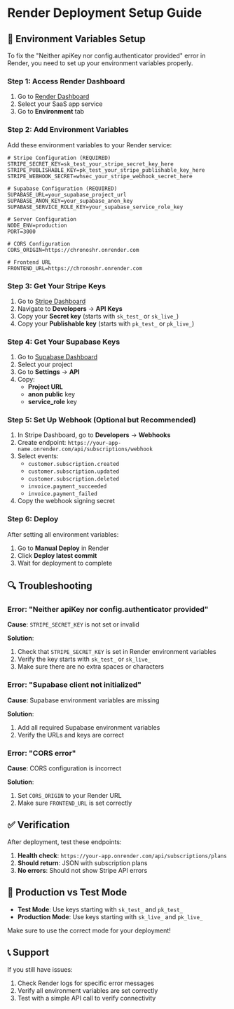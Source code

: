 # Render Deployment Setup Guide

## 🔧 Environment Variables Setup

To fix the "Neither apiKey nor config.authenticator provided" error in Render, you need to set up your environment variables properly.

### Step 1: Access Render Dashboard

1. Go to [Render Dashboard](https://dashboard.render.com)
2. Select your SaaS app service
3. Go to **Environment** tab

### Step 2: Add Environment Variables

Add these environment variables to your Render service:

```env
# Stripe Configuration (REQUIRED)
STRIPE_SECRET_KEY=sk_test_your_stripe_secret_key_here
STRIPE_PUBLISHABLE_KEY=pk_test_your_stripe_publishable_key_here
STRIPE_WEBHOOK_SECRET=whsec_your_stripe_webhook_secret_here

# Supabase Configuration (REQUIRED)
SUPABASE_URL=your_supabase_project_url
SUPABASE_ANON_KEY=your_supabase_anon_key
SUPABASE_SERVICE_ROLE_KEY=your_supabase_service_role_key

# Server Configuration
NODE_ENV=production
PORT=3000

# CORS Configuration
CORS_ORIGIN=https://chronoshr.onrender.com

# Frontend URL
FRONTEND_URL=https://chronoshr.onrender.com
```

### Step 3: Get Your Stripe Keys

1. Go to [Stripe Dashboard](https://dashboard.stripe.com)
2. Navigate to **Developers** → **API Keys**
3. Copy your **Secret key** (starts with `sk_test_` or `sk_live_`)
4. Copy your **Publishable key** (starts with `pk_test_` or `pk_live_`)

### Step 4: Get Your Supabase Keys

1. Go to [Supabase Dashboard](https://supabase.com/dashboard)
2. Select your project
3. Go to **Settings** → **API**
4. Copy:
   - **Project URL**
   - **anon public** key
   - **service_role** key

### Step 5: Set Up Webhook (Optional but Recommended)

1. In Stripe Dashboard, go to **Developers** → **Webhooks**
2. Create endpoint: `https://your-app-name.onrender.com/api/subscriptions/webhook`
3. Select events:
   - `customer.subscription.created`
   - `customer.subscription.updated`
   - `customer.subscription.deleted`
   - `invoice.payment_succeeded`
   - `invoice.payment_failed`
4. Copy the webhook signing secret

### Step 6: Deploy

After setting all environment variables:

1. Go to **Manual Deploy** in Render
2. Click **Deploy latest commit**
3. Wait for deployment to complete

## 🔍 Troubleshooting

### Error: "Neither apiKey nor config.authenticator provided"

**Cause**: `STRIPE_SECRET_KEY` is not set or invalid

**Solution**:
1. Check that `STRIPE_SECRET_KEY` is set in Render environment variables
2. Verify the key starts with `sk_test_` or `sk_live_`
3. Make sure there are no extra spaces or characters

### Error: "Supabase client not initialized"

**Cause**: Supabase environment variables are missing

**Solution**:
1. Add all required Supabase environment variables
2. Verify the URLs and keys are correct

### Error: "CORS error"

**Cause**: CORS configuration is incorrect

**Solution**:
1. Set `CORS_ORIGIN` to your Render URL
2. Make sure `FRONTEND_URL` is set correctly

## ✅ Verification

After deployment, test these endpoints:

1. **Health check**: `https://your-app.onrender.com/api/subscriptions/plans`
2. **Should return**: JSON with subscription plans
3. **No errors**: Should not show Stripe API errors

## 🚀 Production vs Test Mode

- **Test Mode**: Use keys starting with `sk_test_` and `pk_test_`
- **Production Mode**: Use keys starting with `sk_live_` and `pk_live_`

Make sure to use the correct mode for your deployment!

## 📞 Support

If you still have issues:

1. Check Render logs for specific error messages
2. Verify all environment variables are set correctly
3. Test with a simple API call to verify connectivity 